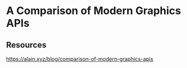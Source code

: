 
# A Comparison of Modern Graphics APIs


## Resources

https://alain.xyz/blog/comparison-of-modern-graphics-apis